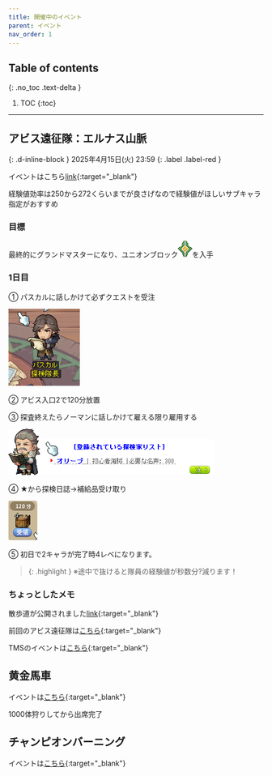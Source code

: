 ```yaml
---
title: 開催中のイベント
parent: イベント
nav_order: 1
---
```



## Table of contents
{: .no_toc .text-delta }

1. TOC
{:toc}

---

## アビス遠征隊：エルナス山脈
{: .d-inline-block }
2025年4月15日(火) 23:59
{: .label .label-red }

イベントはこちら[link](https://maplestory.nexon.co.jp/notice/view/?alias=bb532cabd45346fd969338beb694ea08){:target="_blank"}

経験値効率は250から272くらいまでが良さげなので経験値がほしいサブキャラ指定がおすすめ

### 目標

最終的にグランドマスターになり、ユニオンブロック![ユニオンブロック](/assets/images/202503051552.png)を入手


### 1日目

① パスカルに話しかけて必ずクエストを受注

![パスカル](/assets/images/202503051546.png)

② アビス入口2で120分放置


③ 探査終えたらノーマンに話しかけて雇える限り雇用する

![ノーマン](/assets/images/202503051555.png)![ノーマン名声](/assets/images/202503051547.png)

④ ★から探検日誌→補給品受け取り

![補給品](/assets/images/202503051556.png)

⑤ 初日で2キャラが完了時4レベになります。

> {: .highlight }
  ※途中で抜けると隊員の経験値が秒数分?減ります！


### ちょっとしたメモ

散歩道が公開されました[link](https://maplestory.nexon.co.jp/notice/view/?alias=ccc17985de9f4cbbaefe0fac291904d7){:target="_blank"}

前回のアビス遠征隊は[こちら](https://maplestory.nexon.co.jp/notice/view/?alias=1c9d73507351423ea1e90308e16260a0){:target="_blank"}

TMSのイベントは[こちら](https://maplestory-event.beanfun.com/eventad/eventad?eventadid=10268){:target="_blank"}


## 黄金馬車
イベントは[こちら](https://maplestory.nexon.co.jp/notice/view/?alias=2e21e4b2f7074036a46f9de279dcf4c5){:target="_blank"}

1000体狩りしてから出席完了


## チャンピオンバーニング
イベントは[こちら](https://maplestory.nexon.co.jp/notice/view/?alias=08723d8606374c71b05f0d4128b86a1a){:target="_blank"}
